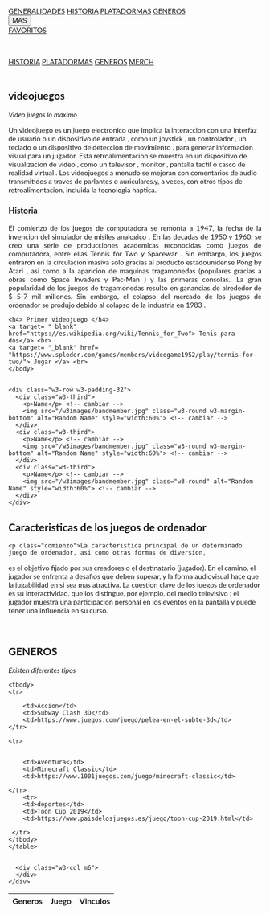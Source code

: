 <!DOCTYPE html>
<html lang="en">
<title> Videogames </title>
<meta charset="UTF-8">
<meta name="viewport" content="width=device-width, initial-scale=1">
<link rel="stylesheet" href="https://www.w3schools.com/w3css/4/w3.css">
<link rel="stylesheet" href="https://fonts.googleapis.com/css?family=Lato">
<link rel="stylesheet" href="https://cdnjs.cloudflare.com/ajax/libs/font-awesome/4.7.0/css/font-awesome.min.css">
<style>
body {font-family: "Lato", sans-serif}
.mySlides {display: none}
</style>
<body>
<div class="w3-top">
  <div class="w3-bar w3-black w3-card">
    <a class="w3-bar-item w3-button w3-padding-large w3-hide-medium w3-hide-large w3-right" href="javascript:void(0)" onclick="myFunction()" title="Toggle Navigation Menu"><i class="fa fa-bars"></i></a>
    <a href="#" class="w3-bar-item w3-button w3-padding-large">GENERALIDADES</a>
    <a href="#band" class="w3-bar-item w3-button w3-padding-large w3-hide-small">HISTORIA</a>
    <a href="#tour" class="w3-bar-item w3-button w3-padding-large w3-hide-small">PLATADORMAS</a>
    <a href="#contact" class="w3-bar-item w3-button w3-padding-large w3-hide-small">GENEROS</a>
    <div class="w3-dropdown-hover w3-hide-small">
      <button class="w3-padding-large w3-button" title="More">MAS<i class="fa fa-caret-down"></i></button>     
      <div class="w3-dropdown-content w3-bar-block w3-card-4">
        <a href="#" class="w3-bar-item w3-button">FAVORITOS</a>
   </div>
</div>
    <a href="javascript:void(0)" class="w3-padding-large w3-hover-red w3-hide-small w3-right"><i class="fa fa-search"></i></a>
  </div>
</div>


<!-- OJO CON MERCH -->
<!-- Navbar on small screens (remove the onclick attribute if you want the navbar to always show on top of the content when clicking on the links) -->
<div id="navDemo" class="w3-bar-block w3-black w3-hide w3-hide-large w3-hide-medium w3-top" style="margin-top:46px">
  <a href="#band" class="w3-bar-item w3-button w3-padding-large" onclick="myFunction()">HISTORIA</a>
  <a href="#tour" class="w3-bar-item w3-button w3-padding-large" onclick="myFunction()">PLATADORMAS</a>
  <a href="#contact" class="w3-bar-item w3-button w3-padding-large" onclick="myFunction()">GENEROS</a>
  <a href="#" class="w3-bar-item w3-button w3-padding-large" onclick="myFunction()">MERCH</a>
</div>

<!-- Page content -->
<div class="w3-content" style="max-width:2000px;margin-top:46px">

<!-- nada -->

  <!-- Automatic Slideshow Images -->
  <div class="mySlides w3-display-container w3-center">
    <img src="https://1000marcas.net/wp-content/uploads/2020/03/Atari-Logo.png">  <!-- Atari -->
    <div class="w3-display-bottommiddle w3-container w3-text-white w3-padding-32 w3-hide-small">
      <h3>atari</h3> <!-- cambio -->
      <p><b>primera consola</b></p> <!-- cambio -->  
    </div>
  </div>

<!-- nada -->

 <div class="mySlides w3-display-container w3-center">
    <img src="https://upload.wikimedia.org/wikipedia/commons/thumb/b/b3/Nintendo_red_logo.svg/1024px-Nintendo_red_logo.svg.png"> <!-- nintendo -->
    <div class="w3-display-bottommiddle w3-container w3-text-white w3-padding-32 w3-hide-small">
      <h3>nintendo</h3> <!-- cambio -->
      <p><b> segunda consola.</b></p> <!-- cambio -->     
    </div>
  </div>

<!-- nada -->


<div class="mySlides w3-display-container w3-center">
    <img src="https://upload.wikimedia.org/wikipedia/commons/thumb/4/4e/Playstation_logo_colour.svg/788px-Playstation_logo_colour.svg.png"> <!-- play station -->
    <div class="w3-display-bottommiddle w3-container w3-text-white w3-padding-32 w3-hide-small">
      <h3>play station </h3> <!-- cambio -->   
      <p><b>tercera consola .</b></p>  <!-- cambio -->      
    </div>
  </div>



<!-- aumenta texto de band y tres imagenes -->

  <!-- The Band Section -->
  <div class="w3-container w3-content w3-center w3-padding-64" style="max-width:800px" id="band">
    <h2 class="w3-wide">videojuegos</h2>  <!-- cambio --> 
    <p class="w3-opacity"><i>Video juegos lo maximo </i></p>  <!-- cambio --> 
    <p class="w3-justify"> Un videojuego es un juego electronico que implica la interaccion con una interfaz de usuario  
o un dispositivo de entrada , como un joystick , un controlador , un teclado o un dispositivo de deteccion 
de movimiento , para generar informacion visual para un jugador. Esta retroalimentacion se muestra en un 
dispositivo de visualizacion de video , como un televisor , monitor , pantalla tactil o casco de realidad 
virtual . Los videojuegos a menudo se mejoran con comentarios de audio transmitidos a traves de parlantes 
o auriculares.y, a veces, con otros tipos de retroalimentacion, incluida la tecnologia haptica.</p> <!-- cambio --> 

<!-- cambio --> 
<style> 
.comienzo{text-align:justify;}
</style>

<h3> Historia	</h3>
	<p class="comienzo">El comienzo de los juegos de computadora se remonta a 1947, la fecha de la invencion del simulador de 
 misiles analogico . En las decadas de 1950 y 1960, se creo una serie de producciones academicas reconocidas como 
 juegos de computadora, entre ellas Tennis for Two y Spacewar . Sin embargo, los juegos entraron en la circulacion 
masiva solo gracias al producto estadounidense Pong by Atari , asi como a la aparicion de maquinas tragamonedas 
 (populares gracias a obras como Space Invaders y Pac-Man ) y las primeras consolas.. La gran popularidad de los 
juegos de tragamonedas resulto en ganancias de alrededor de $ 5-7 mil millones. Sin embargo, el colapso del mercado 
 de los juegos de ordenador se produjo debido al colapso de la industria en 1983  .</p>
	
	
	<h4> Primer videojuego </h4>
	<a target= "_blank" href="https://es.wikipedia.org/wiki/Tennis_for_Two"> Tenis para dos</a> <br> 
	<a target= "_blank" href= "https://www.sploder.com/games/members/videogame1952/play/tennis-for-two/"> Jugar </a> <br> 
	</body>


    <div class="w3-row w3-padding-32">
      <div class="w3-third">
        <p>Name</p> <!-- cambiar --> 
        <img src="/w3images/bandmember.jpg" class="w3-round w3-margin-bottom" alt="Random Name" style="width:60%"> <!-- cambiar --> 
      </div>
      <div class="w3-third">
        <p>Name</p> <!-- cambiar --> 
        <img src="/w3images/bandmember.jpg" class="w3-round w3-margin-bottom" alt="Random Name" style="width:60%"> <!-- cambiar --> 
      </div>
      <div class="w3-third">
        <p>Name</p> <!-- cambiar --> 
        <img src="/w3images/bandmember.jpg" class="w3-round" alt="Random Name" style="width:60%"> <!-- cambiar --> 
      </div>
    </div>
  </div>

<!-- cambio --> 

  <!-- The Tour Section -->
  <div class="w3-black" id="tour">
    <div class="w3-container w3-content w3-padding-64" style="max-width:800px">
      <h2 class="w3-wide w3-center">Caracteristicas de los juegos de ordenador </h2>
   
	<p class="comienzo">La caracteristica principal de un determinado juego de ordenador, asi como otras formas de diversion,
 es el objetivo fijado por sus creadores o el destinatario (jugador). En el camino, el jugador se enfrenta 
a desafios que deben superar, y la forma audiovisual hace que la jugabilidad en si sea mas atractiva.
 La cuestion clave de los juegos de ordenador es su interactividad, que los distingue, por ejemplo, del medio televisivo 
 ; el jugador muestra una participacion personal en los eventos en la pantalla y puede tener una influencia en su curso. </p> <br> 

<!-- cambio --> 

<div class="w3-container w3-content w3-padding-64" style="max-width:800px" id="contact">
    <h2 class="w3-wide w3-center">GENEROS</h2>
    <p class="w3-opacity w3-center"><i> Existen diferentes tipos </i></p>
    <div class="w3-row w3-padding-32">
      <div class="w3-col m6 w3-large w3-margin-bottom">
      </div>

<table>
	<thead>
	<tr>
	<th>Generos</th>
	<th>Juego</th>
	<th>Vinculos</th>
            </thead>
                </tr>

	<tbody>
	<tr>

		<td>Accion</td>
		<td>Subway Clash 3D</td>
		<td>https://www.juegos.com/juego/pelea-en-el-subte-3d</td>
	</tr>

	<tr>
	
	
		<td>Aventura</td>
		<td>Minecraft Classic</td>
		<td>https://www.1001juegos.com/juego/minecraft-classic</td>

	</tr>
        <tr>
		<td>deportes</td>
		<td>Toon Cup 2019</td>
		<td>https://www.paisdelosjuegos.es/juego/toon-cup-2019.html</td>

	 </tr>
    </tbody>
    </table>
        
	
      <div class="w3-col m6">
      </div>
    </div>
  </div>  
</body>
    
</html>
